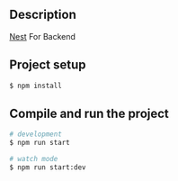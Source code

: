 ## Description

[Nest](https://github.com/nestjs/nest) For Backend

## Project setup

```bash
$ npm install
```

## Compile and run the project

```bash
# development
$ npm run start

# watch mode
$ npm run start:dev

```